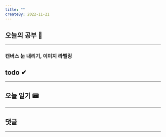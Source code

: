 ```yaml
---
title: ""
createBy: 2022-11-21
---
```

## 오늘의 공부 🎉
---
### 캔버스 눈 내리기, 이미지 라벨링

## todo ✔
---
### 

## 오늘 일기 📟
---
####

## 댓글
---

<Comment />